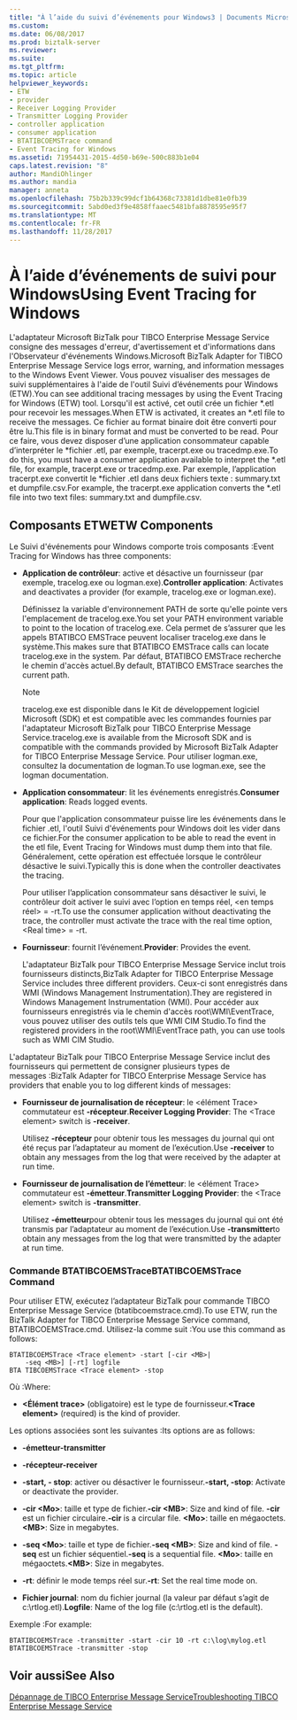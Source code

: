 ```yaml
---
title: "À l’aide du suivi d’événements pour Windows3 | Documents Microsoft"
ms.custom: 
ms.date: 06/08/2017
ms.prod: biztalk-server
ms.reviewer: 
ms.suite: 
ms.tgt_pltfrm: 
ms.topic: article
helpviewer_keywords:
- ETW
- provider
- Receiver Logging Provider
- Transmitter Logging Provider
- controller application
- consumer application
- BTATIBCOEMSTrace command
- Event Tracing for Windows
ms.assetid: 71954431-2015-4d50-b69e-500c883b1e04
caps.latest.revision: "8"
author: MandiOhlinger
ms.author: mandia
manager: anneta
ms.openlocfilehash: 75b2b339c99dcf1b64368c73381d1dbe81e0fb39
ms.sourcegitcommit: 5abd0ed3f9e4858ffaaec5481bfa8878595e95f7
ms.translationtype: MT
ms.contentlocale: fr-FR
ms.lasthandoff: 11/28/2017
---
```

# <a name="using-event-tracing-for-windows"></a><span data-ttu-id="05358-102">À l’aide d’événements de suivi pour Windows</span><span class="sxs-lookup"><span data-stu-id="05358-102">Using Event Tracing for Windows</span></span>
<span data-ttu-id="05358-103">L'adaptateur Microsoft BizTalk pour TIBCO Enterprise Message Service consigne des messages d'erreur, d'avertissement et d'informations dans l'Observateur d'événements Windows.</span><span class="sxs-lookup"><span data-stu-id="05358-103">Microsoft BizTalk Adapter for TIBCO Enterprise Message Service logs error, warning, and information messages to the Windows Event Viewer.</span></span> <span data-ttu-id="05358-104">Vous pouvez visualiser des messages de suivi supplémentaires à l'aide de l'outil Suivi d’événements pour Windows (ETW).</span><span class="sxs-lookup"><span data-stu-id="05358-104">You can see additional tracing messages by using the Event Tracing for Windows (ETW) tool.</span></span> <span data-ttu-id="05358-105">Lorsqu'il est activé, cet outil crée un fichier *.etl pour recevoir les messages.</span><span class="sxs-lookup"><span data-stu-id="05358-105">When ETW is activated, it creates an *.etl file to receive the messages.</span></span> <span data-ttu-id="05358-106">Ce fichier au format binaire doit être converti pour être lu.</span><span class="sxs-lookup"><span data-stu-id="05358-106">This file is in binary format and must be converted to be read.</span></span> <span data-ttu-id="05358-107">Pour ce faire, vous devez disposer d’une application consommateur capable d’interpréter le \*fichier .etl, par exemple, tracerpt.exe ou tracedmp.exe.</span><span class="sxs-lookup"><span data-stu-id="05358-107">To do this, you must have a consumer application available to interpret the \*.etl file, for example, tracerpt.exe or tracedmp.exe.</span></span> <span data-ttu-id="05358-108">Par exemple, l’application tracerpt.exe convertit le \*fichier .etl dans deux fichiers texte : summary.txt et dumpfile.csv.</span><span class="sxs-lookup"><span data-stu-id="05358-108">For example, the tracerpt.exe application converts the \*.etl file into two text files: summary.txt and dumpfile.csv.</span></span>  
  
## <a name="etw-components"></a><span data-ttu-id="05358-109">Composants ETW</span><span class="sxs-lookup"><span data-stu-id="05358-109">ETW Components</span></span>  
 <span data-ttu-id="05358-110">Le Suivi d'événements pour Windows comporte trois composants :</span><span class="sxs-lookup"><span data-stu-id="05358-110">Event Tracing for Windows has three components:</span></span>  
  
-   <span data-ttu-id="05358-111">**Application de contrôleur**: active et désactive un fournisseur (par exemple, tracelog.exe ou logman.exe).</span><span class="sxs-lookup"><span data-stu-id="05358-111">**Controller application**: Activates and deactivates a provider (for example, tracelog.exe or logman.exe).</span></span>  
  
     <span data-ttu-id="05358-112">Définissez la variable d'environnement PATH de sorte qu'elle pointe vers l'emplacement de tracelog.exe.</span><span class="sxs-lookup"><span data-stu-id="05358-112">You set your PATH environment variable to point to the location of tracelog.exe.</span></span> <span data-ttu-id="05358-113">Cela permet de s’assurer que les appels BTATIBCO EMSTrace peuvent localiser tracelog.exe dans le système.</span><span class="sxs-lookup"><span data-stu-id="05358-113">This makes sure that BTATIBCO EMSTrace calls can locate tracelog.exe in the system.</span></span> <span data-ttu-id="05358-114">Par défaut, BTATIBCO EMSTrace recherche le chemin d'accès actuel.</span><span class="sxs-lookup"><span data-stu-id="05358-114">By default, BTATIBCO EMSTrace searches the current path.</span></span>  
  
    > [!NOTE]
    >  <span data-ttu-id="05358-115">tracelog.exe est disponible dans le Kit de développement logiciel Microsoft (SDK) et est compatible avec les commandes fournies par l'adaptateur Microsoft BizTalk pour TIBCO Enterprise Message Service.</span><span class="sxs-lookup"><span data-stu-id="05358-115">tracelog.exe is available from the Microsoft SDK and is compatible with the commands provided by Microsoft BizTalk Adapter for TIBCO Enterprise Message Service.</span></span> <span data-ttu-id="05358-116">Pour utiliser logman.exe, consultez la documentation de logman.</span><span class="sxs-lookup"><span data-stu-id="05358-116">To use logman.exe, see the logman documentation.</span></span>  
  
-   <span data-ttu-id="05358-117">**Application consommateur**: lit les événements enregistrés.</span><span class="sxs-lookup"><span data-stu-id="05358-117">**Consumer application**: Reads logged events.</span></span>  
  
     <span data-ttu-id="05358-118">Pour que l'application consommateur puisse lire les événements dans le fichier .etl, l'outil Suivi d'événements pour Windows doit les vider dans ce fichier.</span><span class="sxs-lookup"><span data-stu-id="05358-118">For the consumer application to be able to read the event in the etl file, Event Tracing for Windows must dump them into that file.</span></span> <span data-ttu-id="05358-119">Généralement, cette opération est effectuée lorsque le contrôleur désactive le suivi.</span><span class="sxs-lookup"><span data-stu-id="05358-119">Typically this is done when the controller deactivates the tracing.</span></span>  
  
     <span data-ttu-id="05358-120">Pour utiliser l’application consommateur sans désactiver le suivi, le contrôleur doit activer le suivi avec l’option en temps réel, \<en temps réel\> = -rt.</span><span class="sxs-lookup"><span data-stu-id="05358-120">To use the consumer application without deactivating the trace, the controller must activate the trace with the real time option, \<Real time\> = -rt.</span></span>  
  
-   <span data-ttu-id="05358-121">**Fournisseur**: fournit l’événement.</span><span class="sxs-lookup"><span data-stu-id="05358-121">**Provider**: Provides the event.</span></span>  
  
     <span data-ttu-id="05358-122">L'adaptateur BizTalk pour TIBCO Enterprise Message Service inclut trois fournisseurs distincts,</span><span class="sxs-lookup"><span data-stu-id="05358-122">BizTalk Adapter for TIBCO Enterprise Message Service includes three different providers.</span></span> <span data-ttu-id="05358-123">Ceux-ci sont enregistrés dans WMI (Windows Management Instrumentation).</span><span class="sxs-lookup"><span data-stu-id="05358-123">They are registered in Windows Management Instrumentation (WMI).</span></span> <span data-ttu-id="05358-124">Pour accéder aux fournisseurs enregistrés via le chemin d'accès root\WMI\EventTrace, vous pouvez utiliser des outils tels que WMI CIM Studio.</span><span class="sxs-lookup"><span data-stu-id="05358-124">To find the registered providers in the root\WMI\EventTrace path, you can use tools such as WMI CIM Studio.</span></span>  
  
 <span data-ttu-id="05358-125">L'adaptateur BizTalk pour TIBCO Enterprise Message Service inclut des fournisseurs qui permettent de consigner plusieurs types de messages :</span><span class="sxs-lookup"><span data-stu-id="05358-125">BizTalk Adapter for TIBCO Enterprise Message Service has providers that enable you to log different kinds of messages:</span></span>  
  
-   <span data-ttu-id="05358-126">**Fournisseur de journalisation de récepteur**: le \<élément Trace\> commutateur est **-récepteur**.</span><span class="sxs-lookup"><span data-stu-id="05358-126">**Receiver Logging Provider**: The \<Trace element\> switch is **-receiver**.</span></span>  
  
     <span data-ttu-id="05358-127">Utilisez **-récepteur** pour obtenir tous les messages du journal qui ont été reçus par l’adaptateur au moment de l’exécution.</span><span class="sxs-lookup"><span data-stu-id="05358-127">Use **-receiver** to obtain any messages from the log that were received by the adapter at run time.</span></span>  
  
-   <span data-ttu-id="05358-128">**Fournisseur de journalisation de l’émetteur**: le \<élément Trace\> commutateur est **-émetteur**.</span><span class="sxs-lookup"><span data-stu-id="05358-128">**Transmitter Logging Provider**: the \<Trace element\> switch is **-transmitter**.</span></span>  
  
     <span data-ttu-id="05358-129">Utilisez **-émetteur**pour obtenir tous les messages du journal qui ont été transmis par l’adaptateur au moment de l’exécution.</span><span class="sxs-lookup"><span data-stu-id="05358-129">Use **-transmitter**to obtain any messages from the log that were transmitted by the adapter at run time.</span></span>  
  
### <a name="btatibcoemstrace-command"></a><span data-ttu-id="05358-130">Commande BTATIBCOEMSTrace</span><span class="sxs-lookup"><span data-stu-id="05358-130">BTATIBCOEMSTrace Command</span></span>  
 <span data-ttu-id="05358-131">Pour utiliser ETW, exécutez l’adaptateur BizTalk pour commande TIBCO Enterprise Message Service (btatibcoemstrace.cmd).</span><span class="sxs-lookup"><span data-stu-id="05358-131">To use ETW, run the BizTalk Adapter for TIBCO Enterprise Message Service command, BTATIBCOEMSTrace.cmd.</span></span> <span data-ttu-id="05358-132">Utilisez-la comme suit :</span><span class="sxs-lookup"><span data-stu-id="05358-132">You use this command as follows:</span></span>  
  
```  
BTATIBCOEMSTrace <Trace element> -start [-cir <MB>|   
    -seq <MB>] [-rt] logfile  
BTA TIBCOEMSTrace <Trace element> -stop  
```  
  
 <span data-ttu-id="05358-133">Où :</span><span class="sxs-lookup"><span data-stu-id="05358-133">Where:</span></span>  
  
-   <span data-ttu-id="05358-134">**\<Élément trace\>**  (obligatoire) est le type de fournisseur.</span><span class="sxs-lookup"><span data-stu-id="05358-134">**\<Trace element\>** (required) is the kind of provider.</span></span>  
  
 <span data-ttu-id="05358-135">Les options associées sont les suivantes :</span><span class="sxs-lookup"><span data-stu-id="05358-135">Its options are as follows:</span></span>  
  
-   <span data-ttu-id="05358-136">**-émetteur**</span><span class="sxs-lookup"><span data-stu-id="05358-136">**-transmitter**</span></span>  
  
-   <span data-ttu-id="05358-137">**-récepteur**</span><span class="sxs-lookup"><span data-stu-id="05358-137">**-receiver**</span></span>  
  
-   <span data-ttu-id="05358-138">**-start, - stop**: activer ou désactiver le fournisseur.</span><span class="sxs-lookup"><span data-stu-id="05358-138">**-start, -stop**: Activate or deactivate the provider.</span></span>  
  
-   <span data-ttu-id="05358-139">**-cir \<Mo\>**: taille et type de fichier.</span><span class="sxs-lookup"><span data-stu-id="05358-139">**-cir \<MB\>**: Size and kind of file.</span></span> <span data-ttu-id="05358-140">**-cir** est un fichier circulaire.</span><span class="sxs-lookup"><span data-stu-id="05358-140">**-cir** is a circular file.</span></span> <span data-ttu-id="05358-141">**\<Mo\>**: taille en mégaoctets.</span><span class="sxs-lookup"><span data-stu-id="05358-141">**\<MB\>**: Size in megabytes.</span></span>  
  
-   <span data-ttu-id="05358-142">**-seq \<Mo\>**: taille et type de fichier.</span><span class="sxs-lookup"><span data-stu-id="05358-142">**-seq \<MB\>**: Size and kind of file.</span></span> <span data-ttu-id="05358-143">**-seq** est un fichier séquentiel.</span><span class="sxs-lookup"><span data-stu-id="05358-143">**-seq** is a sequential file.</span></span> <span data-ttu-id="05358-144">**\<Mo\>**: taille en mégaoctets.</span><span class="sxs-lookup"><span data-stu-id="05358-144">**\<MB\>**: Size in megabytes.</span></span>  
  
-   <span data-ttu-id="05358-145">**-rt**: définir le mode temps réel sur.</span><span class="sxs-lookup"><span data-stu-id="05358-145">**-rt**: Set the real time mode on.</span></span>  
  
-   <span data-ttu-id="05358-146">**Fichier journal**: nom du fichier journal (la valeur par défaut s’agit de c:\rtlog.etl).</span><span class="sxs-lookup"><span data-stu-id="05358-146">**Logfile**: Name of the log file (c:\rtlog.etl is the default).</span></span>  
  
 <span data-ttu-id="05358-147">Exemple :</span><span class="sxs-lookup"><span data-stu-id="05358-147">For example:</span></span>  
  
```  
BTATIBCOEMSTrace -transmitter -start -cir 10 -rt c:\log\mylog.etl  
BTATIBCOEMSTrace -transmitter -stop  
```  
  
## <a name="see-also"></a><span data-ttu-id="05358-148">Voir aussi</span><span class="sxs-lookup"><span data-stu-id="05358-148">See Also</span></span>  
 [<span data-ttu-id="05358-149">Dépannage de TIBCO Enterprise Message Service</span><span class="sxs-lookup"><span data-stu-id="05358-149">Troubleshooting TIBCO Enterprise Message Service</span></span>](../core/troubleshooting-tibco-enterprise-message-service.md)